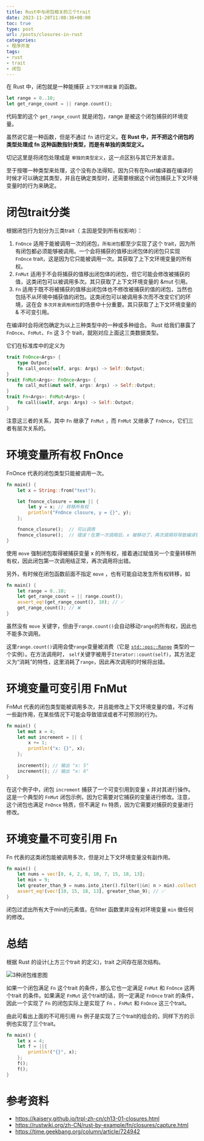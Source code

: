 ```yaml
---
title: Rust中与闭包相关的三个trait
date: 2023-11-28T11:08:36+08:00
toc: true
type: post
url: /posts/closures-in-rust
categories:
- 程序开发
tags:
- rust
- trait
- 闭包
---
```


在 Rust 中，闭包就是一种能捕获 `上下文环境变量` 的函数。

```rust
let range = 0..10;
let get_range_count = || range.count();  
```

代码里的这个 `get_range_count` 就是闭包，range 是被这个闭包捕获的环境变量。

虽然说它是一种函数，但是不通过 `fn` 进行定义。**在 Rust 中，并不把这个闭包的类型处理成 fn 这种函数指针类型，而是有单独的类型定义。**

切记这里是将闭包处理成是 `单独的类型定义`，这一点区别与其它开发语言。

至于按哪一种类型来处理，这个没有办法得知，因为只有在Rust编译器在编译的时候才可以确定其类型，并且在确定类型时，还需要根据这个闭包捕获上下文环境变量时的行为来确定。

# 闭包trait分类

根据闭包行为划分为三类trait（ 主因是受到所有权影响）：

1. `FnOnce` 适用于能被调用一次的闭包，`所有闭包`都至少实现了这个 trait，因为所有闭包都必须能够被调用。一个会将捕获的值移出闭包体的闭包只实现 `FnOnce` trait，这是因为它只能被调用一次。其获取了上下文环境变量的所有权。
2. `FnMut` 适用于不会将捕获的值移出闭包体的闭包，但它可能会修改被捕获的值，这类闭包可以被调用多次。其只获取了上下文环境变量的 &mut 引用。
3. `Fn` 适用于既不将被捕获的值移出闭包体也不修改被捕获的值的闭包，当然也包括不从环境中捕获值的闭包。这类闭包可以被调用多次而不改变它们的环境，这在会 `多次并发调用闭包`的场景中十分重要。其只获取了上下文环境变量的 & 不可变引用。

在编译时会将闭包确定为以上三种类型中的一种或多种组合。 Rust 给我们暴露了 `FnOnce`、`FnMut`、`Fn` 这 3 个 trait，就刚对应上面这三类数据类型。

它们在标准库中的定义为

```rust
trait FnOnce<Args> {
    type Output;
    fn call_once(self, args: Args) -> Self::Output;
}
trait FnMut<Args>: FnOnce<Args> {
    fn call_mut(&mut self, args: Args) -> Self::Output;
}
trait Fn<Args>: FnMut<Args> {
    fn call(&self, args: Args) -> Self::Output;
}
```

注意这三者的关系，其中 `Fn`  继承了 `FnMut` ，而 `FnMut`  又继承了 `FnOnce`，它们三者有层次关系的。

# 环境变量所有权 FnOnce

FnOnce 代表的闭包类型只能被调用一次。

```rust
fn main() {
    let x = String::from("test");

    let fnonce_closure = move || {
        let y = x; // 转移所有权
        println!("FnOnce closure, y = {}", y);
    };

    fnonce_closure();  // 可以调用
    fnonce_closure();  // 错误！在第一次调用后，x 被移动了，再次调用将导致编译错误
}
```

使用 `move` 强制闭包取得被捕获变量 x 的所有权，接着通过赋值另一个变量转移所有权，因此闭包第一次调用结正常，再次调用将出错。

另外，有时候在闭包函数前面不指定 `move` ，也有可能自动发生所有权转移，如

```rust
fn main() {
    let range = 0..10;
    let get_range_count = || range.count();
    assert_eq!(get_range_count(), 10); // ✅
    get_range_count(); // ❌
}
```

虽然没有 `move` 关键字，但由于`range.count()`会自动移动`range`的所有权，因此也不能多次调用。

这里`range.count()`调用会使`range`变量被消费（它是 [`std::ops::Range`](https://doc.rust-lang.org/std/ops/struct.Range.html) 类型的一个实例）。在方法调用时， `self`关键字被用于`Iterator::count(self)`，其方法定义为“消耗”的特性，这里消耗了`range`，因此再次调用的时候将出错。



# 环境变量可变引用 FnMut

FnMut 代表的闭包类型能被调用多次，并且能修改上下文环境变量的值，不过有一些副作用，在某些情况下可能会导致错误或者不可预测的行为。

```rust
fn main() {
    let mut x = 4;
    let mut increment = || {
        x += 1;
        println!("x: {}", x);
    };
    
    increment(); // 输出 "x: 5"
    increment(); // 输出 "x: 6"
}
```

在这个例子中，闭包 `increment` 捕获了一个可变引用到变量 `x` 并对其进行操作。这是一个典型的 `FnMut` 闭包示例，因为它需要对它捕获的变量进行修改。注意，这个闭包也满足 `FnOnce` 特质，但不满足 `Fn` 特质，因为它需要对捕获的变量进行修改。

# 环境变量不可变引用  Fn

Fn 代表的这类闭包能被调用多次，但是对上下文环境变量没有副作用。

```rust
fn main() {
    let nums = vec![0, 4, 2, 8, 10, 7, 15, 18, 13];
    let min = 9;
    let greater_than_9 = nums.into_iter().filter(|&n| n > min).collect::<Vec<_>>();
    assert_eq!(vec![10, 15, 18, 13], greater_than_9); // ✅
}
```

闭包过滤出所有大于min的元素值，在filter 函数里并没有对环境变量 `min` 做任何的修改。

# 总结

根据 Rust 的设计(上方三个trait 的定义)，trait 之间存在层次结构。

![3种闭包维恩图](https://blogstatic.haohtml.com//uploads/2023/09/image-20231128124333557.png)

如果一个闭包满足 `Fn` 这个trait 的条件，那么它也一定满足 `FnMut` 和 `FnOnce` 这两个trait 的条件。如果满足 `FnMut` 这个trait的话，则一定满足 `FnOnce` trait 的条件，因此一个实现了 `Fn` 的闭包实际上是实现了 `Fn` 、`FnMut` 和 `FnOnce` 这三个trait。

由此可看出上面的不可用引用  `Fn` 例子是实现了三个trait的组合的，同样下方的示例也实现了三个trait。

```rust
fn main() {
    let x = 4;
    let f = ||{
        println!("{}", x); 
    };
    f();
    f();
}
```



# 参考资料

- https://kaisery.github.io/trpl-zh-cn/ch13-01-closures.html
- https://rustwiki.org/zh-CN/rust-by-example/fn/closures/capture.html
- https://time.geekbang.org/column/article/724942
